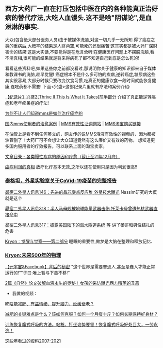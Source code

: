 ## 西方大药厂一直在打压包括中医在内的各种能真正治好病的替代疗法,大吃人血馒头.这不是啥"阴谋论",是血淋淋的事实.
大众(包含绝大部分医务人员)由于被媒体洗脑,对这一切几乎一无所知.得了癌症之类的重病后,大概率的结果是人财两空,可能死的还很痛苦!这其实都是被大药厂谋财害命的结果!这是大实话,不要觉得是在危言耸听!在健康医疗问题上不摆脱洗脑,看不清真相,很可能的结果就是将来得病死了都不知道自己到底是怎么死的!

看看这些资料吧,如果这些你之前都没看过,那说明你关于健康的知识都来自于媒体和教课书的洗脑,趁早觉醒! 癌症根本不是什么多可怕的疾病,逆转癌症,糖尿病这些其实很容易,大部分时候只要改变饮食习惯,吃真正的健康饮食一段时间就能恢复健康,连吃药都不需要! 下面<兴盛>这部纪录片里就有疗法和案例介绍:

[【纪录片】兴盛2[Thrive II This Is What It Takes]前半部分](https://www.bilibili.com/video/BV1fZ4y1Q7Ar) 介绍了真正能逆转癌症和老年痴呆症的疗法!

[为何不让人们知道mms是如何治疗癌症的](https://mp.weixin.qq.com/s/D1gLAh5X4RpJ09Ek7eRrkg)

[国内mms使用者的治愈案例](https://mp.weixin.qq.com/s/979WLjmxF13PVPApSEnLnA)  |   [MMS有效性证词网站](https://mmstestimonials.co/)   |  [MMS淘宝购买链接](https://shop162291631.taobao.com/)

在油管上是看不到任何英文的，网友传的说MMS溶液有效性的视频的，因为都被油管删了！大药厂可不会想让大众知道竟然有这么廉价又有效的药物。
想知道更多国内服用者的疗效报告，可以联系上面的淘宝卖家。

[文章目录 - 各类慢性疾病的原因和疗愈（截止至21年12月底）](https://mp.weixin.qq.com/s/VN5a1WA9ur8xXc_lMa2LJQ)

[癌症利润的真相](https://www.bilibili.com/video/BV1ah411z7ZW) 放疗化疗基本无效,之所以还在使用只是因为利润很高!!


### [泰格坦，外星实验室关于CoVid-19疫苗的完整报告](https://mp.weixin.qq.com/s/r_KcaBLjfncXhChgzkRkrQ)

[昴宿二外星人讯息146：先进的晶芯零点反应堆 外星技术曝光](https://mp.weixin.qq.com/s/Oz8jNKXl-lE-lnxqiBkPoQ) Nassim研究的大概就是这个

[昴宿二外星人讯息318：半人马母舰被地球能量武器击伤 托莱卡号曾遭热核武器直接命中](https://mp.weixin.qq.com/s/lqi24_IwuBDCbRTi4kXKiw)

[昴宿二外星人讯息317：披露美国陆下的海水隧道系统 等](https://mp.weixin.qq.com/s/p_MkM90L-WUxA4evAfLIsg) 讲了萎哥和男性结扎的危害

[Kryon：觉醒与觉察——第二部分](https://mp.weixin.qq.com/s/YK54JXElEPMqmwnPN_FpjQ) 睡眠的重要性,做梦是大脑在整理和释放记忆.

### [Kryon:未来500年的物理](https://mp.weixin.qq.com/s/LLwLO-EctM1cTufqRtpSLg)

[【元宇宙&Facebook】背后的秘密](https://www.bilibili.com/video/BV1jL411M7dD) "这个世界是需要普通人,甚至是蠢人才能正常运行的!""子曰:唯上智与下愚不移!"  

[2篇《自然》论文破解血液永生的奥秘！女孩的采访曝光西方精英的丑恶](https://www.bilibili.com/video/BV1TY411p7fE)


* 我做的视频：

[吃啥能减肥、有益情绪、提升脑力、延缓衰老？](https://www.bilibili.com/video/BV1qQ4y1k7LD)

[减肥的关键难点是什么？该如何克服？如何一个月瘦十斤？如何长期保持好身材？](https://www.bilibili.com/video/BV1JR4y1p7JJ)

[训练恢复腹式呼吸的方法，站桩、打坐姿势要领！恢复腹式呼吸好处巨大，一劳永逸！](https://www.bilibili.com/video/BV1e3411q7oc)


[这些年看过的资料2007-2021](https://zhuanlan.zhihu.com/p/399687178)

